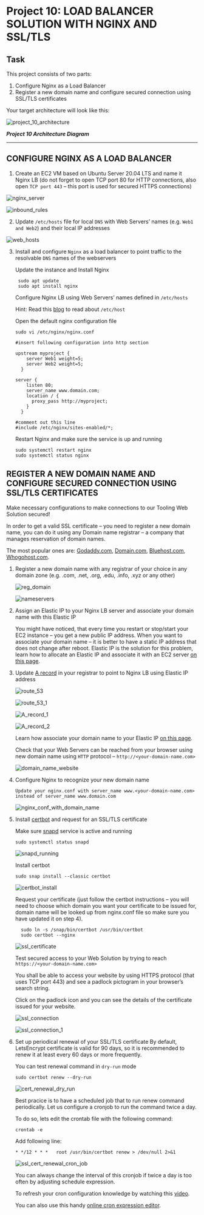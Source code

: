 # Project 10: LOAD BALANCER SOLUTION WITH NGINX AND SSL/TLS

## Task

This project consists of two parts:

1. Configure Nginx as a Load Balancer
2. Register a new domain name and configure secured connection using SSL/TLS certificates

Your target architecture will look like this:

![project_10_architecture](./project10_images//Proj_10_architecture_diagram.JPG)

**_Project 10 Architecture Diagram_**

---

## CONFIGURE NGINX AS A LOAD BALANCER

1. Create an EC2 VM based on Ubuntu Server 20.04 LTS and name it Nginx LB (do not forget to open TCP port 80 for HTTP connections, also open `TCP port 443` – this port is used for secured HTTPS connections)

![nginx_server](./project10_images//nginx_server.JPG)

![inbound_rules](./project10_images//inbound_rules.JPG)

2. Update `/etc/hosts` file for local `DNS` with Web Servers’ names (e.g. `Web1 and Web2`) and their local IP addresses

![web_hosts](./project10_images//Web_hosts.JPG)

3.  Install and configure `Nginx` as a load balancer to point traffic to the resolvable `DNS` names of the webservers

    Update the instance and Install Nginx

         sudo apt update
         sudo apt install nginx

    Configure Nginx LB using Web Servers’ names defined in `/etc/hosts`

    Hint: Read this [blog](https://linuxize.com/post/how-to-edit-your-hosts-file/) to read about `/etc/host`

    Open the default nginx configuration file

    `sudo vi /etc/nginx/nginx.conf`

        #insert following configuration into http section

        upstream myproject {
            server Web1 weight=5;
            server Web2 weight=5;
          }

        server {
            listen 80;
            server_name www.domain.com;
            location / {
              proxy_pass http://myproject;
            }
          }

        #comment out this line
        #include /etc/nginx/sites-enabled/*;

    Restart Nginx and make sure the service is up and running

        sudo systemctl restart nginx
        sudo systemctl status nginx

## REGISTER A NEW DOMAIN NAME AND CONFIGURE SECURED CONNECTION USING SSL/TLS CERTIFICATES

Make necessary configurations to make connections to our Tooling Web Solution secured!

In order to get a valid SSL certificate – you need to register a new domain name, you can do it using any Domain name registrar – a company that manages reservation of domain names.

The most popular ones are: [Godaddy.com](https://www.godaddy.com/en-uk), [Domain.com](https://www.domain.com/), [Bluehost.com](https://www.bluehost.com/), [Whogohost.com](https://www.whogohost.com/).

1.  Register a new domain name with any registrar of your choice in any domain zone (e.g. .com, .net, .org, .edu, .info, .xyz or any other)

    ![reg_domain](./project10_images//reg_domain.JPG)

    ![nameservers](./project10_images//nameservers.JPG)

2.  Assign an Elastic IP to your Nginx LB server and associate your domain name with this Elastic IP

    You might have noticed, that every time you restart or stop/start your EC2 instance – you get a new public IP address. When you want to associate your domain name – it is better to have a static IP address that does not change after reboot. Elastic IP is the solution for this problem, learn how to allocate an Elastic IP and associate it with an EC2 server [on this page](https://docs.aws.amazon.com/AWSEC2/latest/UserGuide/elastic-ip-addresses-eip.html).

3.  Update [A record](https://www.cloudflare.com/learning/dns/dns-records/dns-a-record/) in your registrar to point to Nginx LB using Elastic IP address

    ![route_53](./project10_images//route_53.JPG)

    ![route_53_1](./project10_images//route_53_1.JPG)

    ![A_record_1](./project10_images//A_record_1.JPG)

    ![A_record_2](./project10_images//A_record_2.JPG)

    Learn how associate your domain name to your Elastic IP [on this page](https://medium.com/progress-on-ios-development/connecting-an-ec2-instance-with-a-godaddy-domain-e74ff190c233).

    Check that your Web Servers can be reached from your browser using new domain name using `HTTP` protocol – `http://<your-domain-name.com>`

    ![domain_name_website](./project10_images//domain_name_website.JPG)

4.  Configure Nginx to recognize your new domain name

        Update your nginx.conf with server_name www.<your-domain-name.com> instead of server_name www.domain.com

    ![nginx_conf_with_domain_name](./project10_images//nginx_conf_with_domain_name.JPG)

5.  Install [certbot](https://certbot.eff.org/) and request for an SSL/TLS certificate

    Make sure [snapd](https://snapcraft.io/snapd) service is active and running

    `sudo systemctl status snapd`

    ![snapd_running](./project10_images//snapd_running.JPG)

    Install certbot

    `sudo snap install --classic certbot`

    ![certbot_install](./project10_images//install_certbot.JPG)

    Request your certificate (just follow the certbot instructions – you will need to choose which domain you want your certificate to be issued for, domain name will be looked up from nginx.conf file so make sure you have updated it on step 4).

          sudo ln -s /snap/bin/certbot /usr/bin/certbot
          sudo certbot --nginx

    ![ssl_certificate](./project10_images//ssl_ceert.JPG)

    Test secured access to your Web Solution by trying to reach `https://<your-domain-name.com>`

    You shall be able to access your website by using HTTPS protocol (that uses TCP port 443) and see a padlock pictogram in your browser’s search string.

    Click on the padlock icon and you can see the details of the certificate issued for your website.

    ![ssl_connection](./project10_images//ssl_connection.JPG)

    ![ssl_connection_1](./project10_images//ssl_connection_1.JPG)

6.  Set up periodical renewal of your SSL/TLS certificate
    By default, LetsEncrypt certificate is valid for 90 days, so it is recommended to renew it at least every 60 days or more frequently.

    You can test renewal command in `dry-run` mode

    `sudo certbot renew --dry-run`

    ![cert_renewal_dry_run](./project10_images//cert_renewal_dry_run.JPG)

    Best pracice is to have a scheduled job that to run renew command periodically. Let us configure a cronjob to run the command twice a day.

    To do so, lets edit the crontab file with the following command:

    `crontab -e`

    Add following line:

        * */12 * * *   root /usr/bin/certbot renew > /dev/null 2>&1

    ![ssl_cert_renewal_cron_job](./project10_images//ssl_renewal_cron_job.JPG)

    You can always change the interval of this cronjob if twice a day is too often by adjusting schedule expression.

    To refresh your cron configuration knowledge by watching this [video](https://www.youtube.com/watch?v=4g1i0ylvx3A).

    You can also use this handy [online cron expression editor](https://crontab.guru/).
